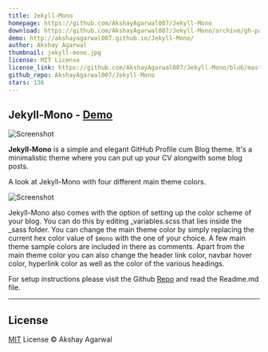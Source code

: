 ```yaml
---
title: Jekyll-Mono
homepage: https://github.com/AkshayAgarwal007/Jekyll-Mono
download: https://github.com/AkshayAgarwal007/Jekyll-Mono/archive/gh-pages.zip
demo: http://akshayagarwal007.github.io/Jekyll-Mono/
author: Akshay Agarwal
thumbnail: jekyll-mono.jpg
license: MIT License
license_link: https://github.com/AkshayAgarwal007/Jekyll-Mono/blob/master/LICENSE.txt
github_repo: AkshayAgarwal007/Jekyll-Mono
stars: 136
---
```


## Jekyll-Mono - [Demo](http://akshayagarwal007.github.io/Jekyll-Mono/)

![Screenshot](https://raw.githubusercontent.com/AkshayAgarwal007/Jekyll-Mono/master/images/ss.png)

**Jekyll-Mono** is a simple and elegant GitHub Profile cum Blog theme. It's a minimalistic 
theme where you can put up your CV alongwith some blog posts.

A look at Jekyll-Mono with four different main theme colors.

![Screenshot](https://raw.githubusercontent.com/AkshayAgarwal007/Jekyll-Mono/master/images/ss-color.png)

Jekyll-Mono also comes with the option of setting up the color scheme of your blog. You can do this by editing _variables.scss that lies inside the _sass folder. You can change the main theme color by simply replacing the current hex color value of `$mono` with the one of your choice. A few main theme sample colors are included in there as comments. Apart from the main 
theme color you can also change the header link color, navbar hover color, hyperlink color as well as the color of the various headings.

For setup instructions please visit the Github [Repo](https://github.com/AkshayAgarwal007/Jekyll-Mono) and read the Readme.md file.

---

## License

[MIT](https://github.com/AkshayAgarwal007/Jekyll-Mono/blob/master/LICENSE.txt) License © Akshay Agarwal
